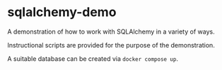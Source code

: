 sqlalchemy-demo
===============

A demonstration of how to work with SQLAlchemy in a variety of ways.

Instructional scripts are provided for the purpose of the demonstration.

A suitable database can be created via `docker compose up`.
